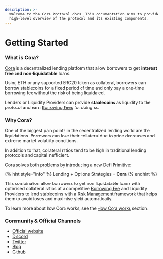 ```yaml
---
description: >-
  Welcome to the Cora Protocol docs. This documentation aims to provide a
  high-level overview of the protocol and its existing components.
---
```


# Getting Started

### **What is Cora?**

[Cora](https://www.cora.money) is a decentralized lending platform that allow borrowers to get **interest free and non-liquidatable** loans.

Using ETH or any supported ERC20 token as collateral, borrowers can borrow stablecoins for a fixed period of time and only pay a one-time borrowing fee without the risk of being liquidated.

Lenders or Liquidity Providers can provide **stablecoins** as liquidity to the protocol and earn [Borrowing Fees](protocol-concepts/borrowing-fees.md) for doing so.

### **Why Cora?**

One of the biggest pain points in the decentralized lending world are the liquidations. Borrowers can lose their collateral due to price decreases and extreme market volatility conditions.

In addition to that, collateral ratios tend to be high in traditional lending protocols and capital inefficient.

Cora solves both problems by introducing a new Defi Primitive:

{% hint style="info" %}
Lending + Options Strategies = **Cora**
{% endhint %}

This combination allow borrowers to get non liquidatable loans with optimised collateral ratios at a competitive [Borrowing Fee](protocol-concepts/borrowing-fees.md) and Liquidity Providers to lend stablecoins with a [Risk Management](protocol-concepts/risk-management.md) framework that helps them to avoid loses and maximise yield automatically.

To learn more about how Cora works, see the [How Cora works](protocol-concepts/how-cora-works.md) section.

### Community & Official Channels <a href="#community-and-official-channels" id="community-and-official-channels"></a>

* [Official website](https://cora.money)
* [Discord](https://discord.gg/f2CBcXe3cv)
* [Twitter](https://twitter.com/CoraProtocol)
* [Blog](https://mirror.xyz/0xe9AeA25Fa116e6d8C43430aAc1A3b81A15C04f2E/)
* [Github](https://github.com/cora-protocol)

​
